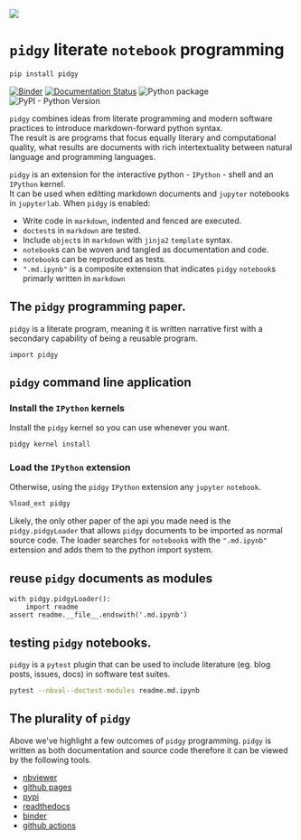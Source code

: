![](pidgy.png)

# `pidgy` literate `notebook` programming

```bash
pip install pidgy
```

[![Binder](https://mybinder.org/badge_logo.svg)](https://mybinder.org/v2/gh/deathbeds/pidgy/master?urlpath=lab)
[![Documentation Status](https://readthedocs.org/projects/pidgin-notebook/badge/?version=latest)](https://pidgin-notebook.readthedocs.io/en/latest/?badge=latest)
![Python package](https://github.com/deathbeds/pidgy/workflows/Python%20package/badge.svg)
![PyPI - Python Version](https://img.shields.io/pypi/pyversions/pidgy)

`pidgy` combines ideas from literate programming and modern software practices
to introduce markdown-forward python syntax.  
The result is are programs that focus equally literary and computational
quality, what results are documents with rich intertextuality between natural
language and programming languages.

`pidgy` is an extension for the interactive python - `IPython` - shell and an
`IPython` kernel.  
It can be used when editting markdown documents and `jupyter` notebooks in
`jupyterlab`. When `pidgy` is enabled:

- Write code in `markdown`, indented and fenced are executed.
- `doctest`s in `markdown` are tested.
- Include `object`s in `markdown` with `jinja2` `template` syntax.
- `notebook`s can be woven and tangled as documentation and code.
- `notebook`s can be reproduced as tests.
- `".md.ipynb"` is a composite extension that indicates `pidgy` `notebook`s
  primarly written in `markdown`

## The `pidgy` programming paper.

`pidgy` is a literate program, meaning it is written narrative first with a
secondary capability of being a reusable program.

    import pidgy

## `pidgy` command line application

### Install the `IPython` kernels

Install the `pidgy` kernel so you can use whenever you want.

```bash
pidgy kernel install
```

### Load the `IPython` extension

Otherwise, using the `pidgy` `IPython` extension any `jupyter` `notebook`.

```bash
%load_ext pidgy
```

Likely, the only other paper of the api you made need is the `pidgy.pidgyLoader`
that allows `pidgy` documents to be imported as normal source code. The loader
searches for `notebook`s with the `".md.ipynb"` extension and adds them to the
python import system.

## reuse `pidgy` documents as modules

    with pidgy.pidgyLoader():
        import readme
    assert readme.__file__.endswith('.md.ipynb')

## testing `pidgy` notebooks.

`pidgy` is a `pytest` plugin that can be used to include literature (eg. blog
posts, issues, docs) in software test suites.

```bash
pytest --nbval--doctest-modules readme.md.ipynb
```

## The plurality of `pidgy`

Above we've highlight a few outcomes of `pidgy` programming. `pidgy` is written
as both documentation and source code therefore it can be viewed by the
following tools.

- [nbviewer](https://nbviewer.jupyter.org/github/deathbeds/pidgy/blob/master/readme.md.ipynb)
- [github pages](https://deathbeds.github.io/pidgy/)
- [pypi](https://pypi.org/project/pidgy)
- [readthedocs](https://pidgin-notebook.readthedocs.io/en/latest/)
- [binder](https://mybinder.org/v2/gh/deathbeds/pidgy/master)
- [github actions](https://github.com/deathbeds/pidgy/actions)
